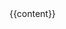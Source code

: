 ---
---
<html lang="en">
<head>
<title>Ithilyn's Wiki</title>
<!-- Latest compiled and minified CSS -->
<!-- <link rel="stylesheet" href="//maxcdn.bootstrapcdn.com/bootstrap/3.3.1/css/bootstrap.min.css"> -->

<!-- <link rel="stylesheet" href="//maxcdn.bootstrapcdn.com/bootswatch/3.3.1/darkly/bootstrap.min.css"> -->
<link rel="stylesheet" href="//maxcdn.bootstrapcdn.com/bootswatch/3.3.1/slate/bootstrap.min.css">

<!-- Optional theme -->
<link rel="stylesheet" href="//maxcdn.bootstrapcdn.com/bootstrap/3.3.1/css/bootstrap-theme.min.css">

<!-- Latest compiled and minified JavaScript -->
<script src="//maxcdn.bootstrapcdn.com/bootstrap/3.3.1/js/bootstrap.min.js"></script>

<!-- Wowhead.com tooltips -->
<script type="text/javascript" src="//static.wowhead.com/widgets/power.js"></script><script>var wowhead_tooltips = { "colorlinks": true, "iconizelinks": true, "renamelinks": true }</script>

</head>
<body>
{{content}}
</body>
</html>
